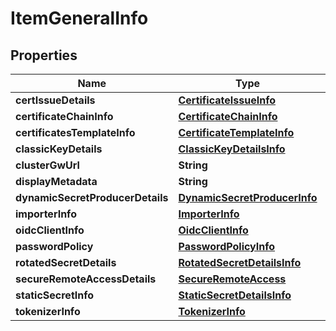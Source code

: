 

# ItemGeneralInfo


## Properties

Name | Type | Description | Notes
------------ | ------------- | ------------- | -------------
**certIssueDetails** | [**CertificateIssueInfo**](CertificateIssueInfo.md) |  |  [optional]
**certificateChainInfo** | [**CertificateChainInfo**](CertificateChainInfo.md) |  |  [optional]
**certificatesTemplateInfo** | [**CertificateTemplateInfo**](CertificateTemplateInfo.md) |  |  [optional]
**classicKeyDetails** | [**ClassicKeyDetailsInfo**](ClassicKeyDetailsInfo.md) |  |  [optional]
**clusterGwUrl** | **String** |  |  [optional]
**displayMetadata** | **String** |  |  [optional]
**dynamicSecretProducerDetails** | [**DynamicSecretProducerInfo**](DynamicSecretProducerInfo.md) |  |  [optional]
**importerInfo** | [**ImporterInfo**](ImporterInfo.md) |  |  [optional]
**oidcClientInfo** | [**OidcClientInfo**](OidcClientInfo.md) |  |  [optional]
**passwordPolicy** | [**PasswordPolicyInfo**](PasswordPolicyInfo.md) |  |  [optional]
**rotatedSecretDetails** | [**RotatedSecretDetailsInfo**](RotatedSecretDetailsInfo.md) |  |  [optional]
**secureRemoteAccessDetails** | [**SecureRemoteAccess**](SecureRemoteAccess.md) |  |  [optional]
**staticSecretInfo** | [**StaticSecretDetailsInfo**](StaticSecretDetailsInfo.md) |  |  [optional]
**tokenizerInfo** | [**TokenizerInfo**](TokenizerInfo.md) |  |  [optional]




